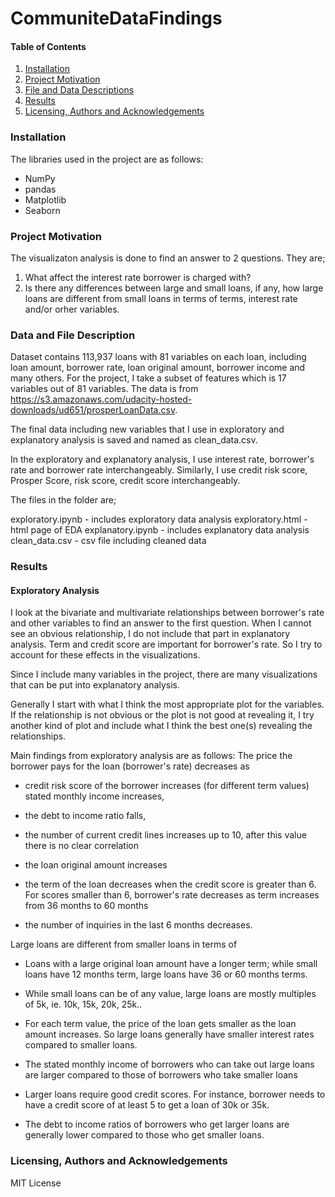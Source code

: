 # CommuniteDataFindings

#### Table of Contents

1. [Installation](#Installation)
2. [Project Motivation](#ProjectMotivation)
3. [File and Data Descriptions](#FileDescription)
4. [Results](#Results)
5. [Licensing, Authors and Acknowledgements](#Licensing)

###  Installation
<a name="installation"></a>

The libraries used in the project are as follows:

- NumPy
- pandas
- Matplotlib
- Seaborn

### Project Motivation
<a name="ProjectMotivation"></a>

The visualizaton analysis is done to find an answer to 2 questions. They are;

1. What affect the interest rate borrower is charged with?
2. Is there any differences between large and small loans, if any, how large 
loans are different from small loans in terms of terms, interest rate and/or
orher variables.

### Data and File Description
<a name="FileDescription"></a>

Dataset contains 113,937 loans with 81 variables on each loan, including loan
amount, borrower rate, loan original amount, borrower income and many others.
For the project, I take a subset of features which is 17 variables out of 81
variables. The data is from  https://s3.amazonaws.com/udacity-hosted-downloads/ud651/prosperLoanData.csv.

The final data including new variables that I use in exploratory and 
explanatory analysis is saved and named as clean_data.csv.

In the exploratory and explanatory analysis, I use interest rate, borrower's 
rate and borrower rate interchangeably. Similarly, I use credit risk score, 
Prosper Score, risk score, credit score interchangeably.

The files in the folder are;

exploratory.ipynb - includes exploratory data analysis 
exploratory.html - html page of EDA
explanatory.ipynb - includes explanatory data analysis
clean_data.csv - csv file including cleaned data


### Results
<a name="Results"></a>

#### Exploratory Analysis

I look at the bivariate and multivariate relationships between borrower's rate
and other variables to find an answer to the first question. When I cannot see
an obvious relationship, I do not include that part in explanatory analysis. 
Term and credit score are important for borrower's rate. So I try to account 
for these effects in the visualizations.

Since I include many variables in the project, there are many visualizations 
that can be put into explanatory analysis.

Generally I start with what I think the most appropriate plot for the
variables. If the relationship is not obvious or the plot is not good at 
revealing it, I try another kind of plot and include what I think the best 
one(s) revealing the relationships.

Main findings from exploratory analysis are as follows: The price the 
borrower pays for the loan (borrower's rate) decreases as

- credit risk score of the borrower increases (for different term values)
stated monthly income increases,

- the debt to income ratio falls,

- the number of current credit lines increases up to 10, after this value 
there is no clear correlation

- the loan original amount increases

- the term of the loan decreases when the credit score is greater than 6. 
For scores smaller than 6, borrower's rate decreases as term increases from 36 months to 60 months

- the number of inquiries in the last 6 months decreases.

Large loans are different from smaller loans in terms of

- Loans with a large original loan amount have a longer term; while small 
loans have 12 months term, large loans have 36 or 60 months terms.

- While small loans can be of any value, large loans are mostly multiples of
 5k, ie. 10k, 15k, 20k, 25k..

- For each term value, the price of the loan gets smaller as the loan amount increases. So large loans generally have smaller interest rates compared to smaller loans.

- The stated monthly income of borrowers who can take out large loans are 
larger compared to those of borrowers who take smaller loans

- Larger loans require good credit scores. For instance, borrower needs to 
have a credit score of at least 5 to get a loan of 30k or 35k.

- The debt to income ratios of borrowers who get larger loans are generally 
lower compared to those who get smaller loans.



### Licensing, Authors and Acknowledgements
<a name="Licensing"></a>

MIT License
